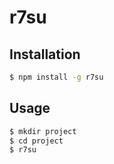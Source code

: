 r7su
====
## Installation
```bash
$ npm install -g r7su
```

## Usage
```bash
$ mkdir project
$ cd project
$ r7su
```
